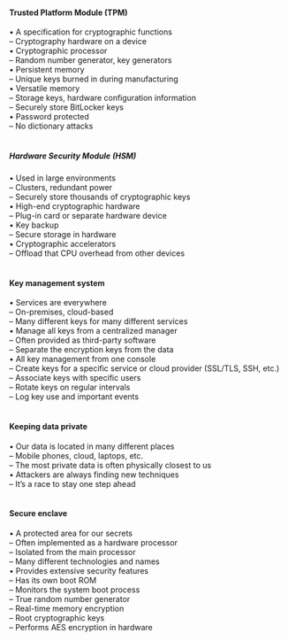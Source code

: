 ####  Trusted Platform Module (TPM)  

• A specification for cryptographic functions  
– Cryptography hardware on a device  
• Cryptographic processor  
– Random number generator, key generators  
• Persistent memory  
– Unique keys burned in during manufacturing  
• Versatile memory  
– Storage keys, hardware configuration information  
– Securely store BitLocker keys  
• Password protected  
– No dictionary attacks  
<br>


#####  Hardware Security Module (HSM)  

• Used in large environments  
– Clusters, redundant power  
– Securely store thousands of cryptographic keys  
• High-end cryptographic hardware  
– Plug-in card or separate hardware device  
• Key backup  
– Secure storage in hardware  
• Cryptographic accelerators  
– Offload that CPU overhead from other devices  
<br>


####  Key management system  

• Services are everywhere  
– On-premises, cloud-based  
– Many different keys for many different services  
• Manage all keys from a centralized manager  
– Often provided as third-party software  
– Separate the encryption keys from the data  
• All key management from one console  
– Create keys for a specific service or cloud provider (SSL/TLS, SSH, etc.)  
– Associate keys with specific users  
– Rotate keys on regular intervals  
– Log key use and important events  
<br>


####  Keeping data private  

• Our data is located in many different places  
– Mobile phones, cloud, laptops, etc.  
– The most private data is often physically closest to us  
• Attackers are always finding new techniques  
– It’s a race to stay one step ahead  
<br>


####  Secure enclave  

• A protected area for our secrets  
– Often implemented as a hardware processor  
– Isolated from the main processor  
– Many different technologies and names  
• Provides extensive security features  
– Has its own boot ROM  
– Monitors the system boot process  
– True random number generator  
– Real-time memory encryption  
– Root cryptographic keys  
– Performs AES encryption in hardware  
